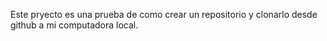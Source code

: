 Este pryecto es una prueba de como crear un repositorio y clonarlo desde github a mi computadora local.
